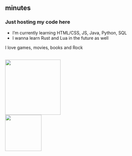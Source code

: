## minutes

### Just hosting my code here

- I’m currently learning HTML/CSS, JS, Java, Python, SQL
- I wanna learn Rust and Lua in the future as well
 
 I love games, movies, books and Rock
 
 <br>
 <div align="left">
  <a href="https://github.com/19min">
  <img height="180em" src="https://github-readme-stats.vercel.app/api?username=19min&show_icons=true&theme=dark&include_all_commits=true&count_private=true"/>
  <br>
  <img height="118em" src="https://github-readme-stats.vercel.app/api/top-langs/?username=19min&layout=compact&langs_count=7&theme=dark"/>
</div>
